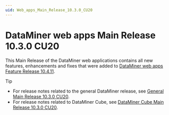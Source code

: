 ```yaml
---
uid: Web_apps_Main_Release_10.3.0_CU20
---
```


# DataMiner web apps Main Release 10.3.0 CU20

This Main Release of the DataMiner web applications contains all new features, enhancements and fixes that were added to [DataMiner web apps Feature Release 10.4.11](xref:Web_apps_Feature_Release_10.4.11).

> [!TIP]
>
> - For release notes related to the general DataMiner release, see [General Main Release 10.3.0 CU20](xref:General_Main_Release_10.3.0_CU20).
> - For release notes related to DataMiner Cube, see [DataMiner Cube Main Release 10.3.0 CU20](xref:Cube_Main_Release_10.3.0_CU20).
